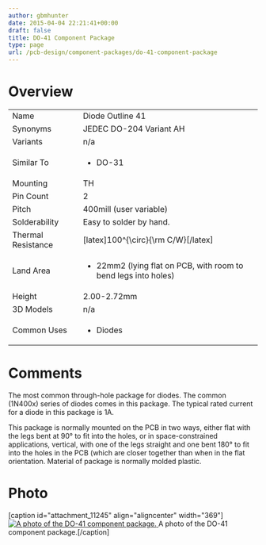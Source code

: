```yaml
---
author: gbmhunter
date: 2015-04-04 22:21:41+00:00
draft: false
title: DO-41 Component Package
type: page
url: /pcb-design/component-packages/do-41-component-package
---
```


# Overview


<table >
<tbody >
<tr >

<td >Name
</td>

<td >Diode Outline 41
</td>
</tr>
<tr >

<td >Synonyms
</td>

<td >JEDEC DO-204 Variant AH
</td>
</tr>
<tr >

<td >Variants
</td>

<td >n/a
</td>
</tr>
<tr >

<td >Similar To
</td>

<td >



  * DO-31


</td>
</tr>
<tr >

<td >Mounting
</td>

<td >TH
</td>
</tr>
<tr >

<td >Pin Count
</td>

<td >2
</td>
</tr>
<tr >

<td >Pitch
</td>

<td >400mill (user variable)
</td>
</tr>
<tr >

<td >Solderability
</td>

<td >Easy to solder by hand.
</td>
</tr>
<tr >

<td >Thermal Resistance
</td>

<td >[latex]100^{\circ}{\rm C/W}[/latex]
</td>
</tr>
<tr >

<td >Land Area
</td>

<td >



  * 22mm2 (lying flat on PCB, with room to bend legs into holes)


</td>
</tr>
<tr >

<td >Height
</td>

<td >2.00-2.72mm
</td>
</tr>
<tr >

<td >3D Models
</td>

<td >n/a
</td>
</tr>
<tr >

<td >Common Uses
</td>

<td >



  * Diodes


</td>
</tr>
</tbody>
</table>


# Comments




The most common through-hole package for diodes. The common (1N400x) series of diodes comes in this package. The typical rated current for a diode in this package is 1A.




This package is normally mounted on the PCB in two ways, either flat with the legs bent at 90° to fit into the holes, or in space-constrained applications, vertical, with one of the legs straight and one bent 180° to fit into the holes in the PCB (which are closer together than when in the flat orientation. Material of package is normally molded plastic.




# Photo


[caption id="attachment_11245" align="aligncenter" width="369"][![A photo of the DO-41 component package.](/images/2015/04/do-41-component-package-photo.jpg)
](/images/2015/04/do-41-component-package-photo.jpg) A photo of the DO-41 component package.[/caption]

